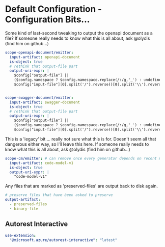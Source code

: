 
# Default Configuration - Configuration Bits...

Some kind of last-second tweaking to output the openapi document as a file?
If someone really needs to know what this is all about, ask @olydis (find him on github...)


``` yaml
scope-openapi-document/emitter:
  input-artifact: openapi-document
  is-object: true
  # rethink that output-file part
  output-uri-expr: |
    $config["output-file"] ||
    ($config.namespace ? $config.namespace.replace(/:/g,'_') : undefined) ||
    $config["input-file"][0].split('/').reverse()[0].split('\\').reverse()[0].replace(/\.json$/, "")


scope-swagger-document/emitter:
  input-artifact: swagger-document
  is-object: true
  # rethink that output-file part
  output-uri-expr: |
    $config["output-file"] || 
    ($config.namespace ? $config.namespace.replace(/:/g,'_') : undefined) || 
    $config["input-file"][0].split('/').reverse()[0].split('\\').reverse()[0].replace(/\.json$/, "")    

```

This is a 'legacy' bit ... really not sure what this is for.
Doesn't seem all that dangerous either way, so I'll leave this here.
If someone really needs to know what this is all about, ask @olydis (find him on github...)

``` yaml
scope-cm/emitter: # can remove once every generator depends on recent modeler
  input-artifact: code-model-v1
  is-object: true
  output-uri-expr: |
    "code-model-v1"
```

Any files that are marked as 'preserved-files' are output back to disk again.

``` yaml
# preserve files that have been asked to preserve
output-artifact:
  - preserved-files
  - binary-file
```


## Autorest Interactive
``` yaml $(interactive) 
use-extension:
  "@microsoft.azure/autorest-interactive": "latest"
```